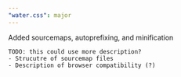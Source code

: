 ```yaml
---
"water.css": major
---
```


Added sourcemaps, autoprefixing, and minification

```
TODO: this could use more description?
- Strucutre of sourcemap files
- Description of browser compatibility (?)
```